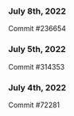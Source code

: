 ### July 8th, 2022

Commit #236654

### July 5th, 2022

Commit #314353


### July 4th, 2022

Commit #72281
